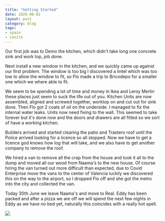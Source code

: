 ```yaml
---
title: "Getting Started"
date: 2020-06-02
layout: post
category: blog
tags:
- spain 
- casita
---
```


Our first job was to Demo the kitchen, which didn't take long one concrete sink and work top, job done.

<!--more-->
Next install a new window in the kitchen, and we quickly came up against our first problem.  The window is too big I discovered a lintel which was too low to allow the window to fit, so Flo made a trip to Bricodepo for a smaller one which we where able to fit.

We seem to be spending a lot of time and money in Ikea and Leroy Merlin these places just seem to suck the life out of you. Kitchen Units are now assembled, aligned and screwed together, worktop on and cut out for sink done. Then Flo got 2 coats of oil on the underside. I managed to fix the internal water leaks. Units now need fixing to the wall. This seemed to take forever but it's done now and the doors and drawers are all fitted so we sort of have a working kitchen.

Builders arrived and started clearing the patio and Trastero roof until the Police arrived looking for a licence so all stopped. Now we have to get a licence god knows how log that will take, and we also have to get another company to remove the roof.

We hired a van to remove all the crap from the house and took it all to the dump and moved all our wood from Naama's to the new house. Of course hiring the van turned out more difficult than expected, due to Covid Enterprise move the vans to the center of Valencia luckily we discovered this on the way to the airport, so I dropped Flo off and she got the metro into the city and collected the van.

Today 30th June we leave Naama's and move to Real. Eddy has been packed and after a pizza we are off we will spend the next few nights in Eddy as we have no bed yet, naturally this coincides with a really hot spell.


 ![](/images/2020/)
